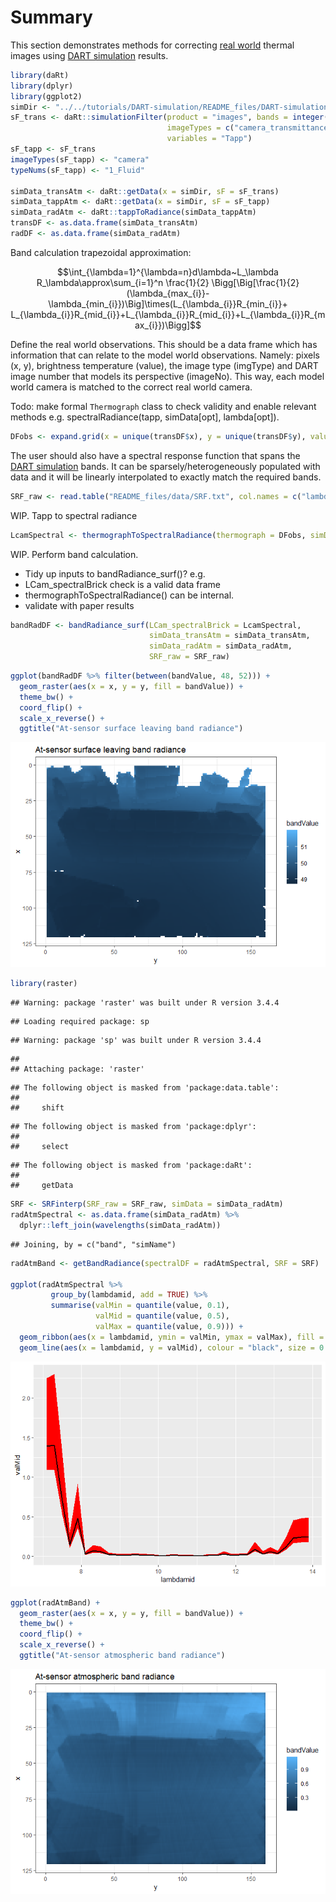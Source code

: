 # Summary 

This section demonstrates methods for correcting [real world](../Real-world-images) thermal images using [DART simulation](../DART-simulation) results. 


```r
library(daRt)
library(dplyr)
library(ggplot2)
simDir <- "../../tutorials/DART-simulation/README_files/DART-simulation/dart-atmos-corr"
sF_trans <- daRt::simulationFilter(product = "images", bands = integer(), iters = "ITERX", 
                                   imageTypes = c("camera_transmittance"), typeNums = "",
                                   variables = "Tapp")
sF_tapp <- sF_trans
imageTypes(sF_tapp) <- "camera"
typeNums(sF_tapp) <- "1_Fluid"

simData_transAtm <- daRt::getData(x = simDir, sF = sF_trans)
simData_tappAtm <- daRt::getData(x = simDir, sF = sF_tapp)
simData_radAtm <- daRt::tappToRadiance(simData_tappAtm)
transDF <- as.data.frame(simData_transAtm)
radDF <- as.data.frame(simData_radAtm)
```



Band calculation trapezoidal approximation:

$$\int_{\lambda=1}^{\lambda=n}d\lambda~L_\lambda R_\lambda\approx\sum_{i=1}^n \frac{1}{2} \Bigg[\Big[\frac{1}{2}(\lambda_{max_{i}}-\lambda_{min_{i}})\Big]\times(L_{\lambda_{i}}R_{min_{i}}+ L_{\lambda_{i}}R_{mid_{i}}+L_{\lambda_{i}}R_{mid_{i}}+L_{\lambda_{i}}R_{max_{i}})\Bigg]$$

Define the real world observations. This should be a data frame which has information that can relate to the model world observations. Namely: pixels (x, y), brightness temperature (value), the image type (imgType) and DART image number that models its perspective (imageNo). This way, each model world camera is matched to the correct real world camera.

Todo: make formal `Thermograph` class to check validity and enable relevant methods e.g. spectralRadiance(tapp, simData[opt], lambda[opt]). 

```r
DFobs <- expand.grid(x = unique(transDF$x), y = unique(transDF$y), value = 300, imgType = "camera", imageNo = 251)
```

The user should also have a spectral response function that spans the [DART simulation](../DART-simulation) bands. It can be sparsely/heterogeneously populated with data and it will be linearly interpolated to exactly match the required bands.


```r
SRF_raw <- read.table("README_files/data/SRF.txt", col.names = c("lambda", "value"))
```

WIP. Tapp to spectral radiance


```r
LcamSpectral <- thermographToSpectralRadiance(thermograph = DFobs, simData = simData_radAtm)
```

WIP. Perform band calculation. 
- Tidy up inputs to bandRadiance_surf()? e.g. 
- LCam_spectralBrick check is a valid data frame 
- thermographToSpectralRadiance() can be internal. 
- validate with paper results


```r
bandRadDF <- bandRadiance_surf(LCam_spectralBrick = LcamSpectral, 
                               simData_transAtm = simData_transAtm, 
                               simData_radAtm = simData_radAtm, 
                               SRF_raw = SRF_raw)
```


```r
ggplot(bandRadDF %>% filter(between(bandValue, 48, 52))) +
  geom_raster(aes(x = x, y = y, fill = bandValue)) +
  theme_bw() +
  coord_flip() +
  scale_x_reverse() +
  ggtitle("At-sensor surface leaving band radiance")
```

![](README_files/figure-markdown_github/unnamed-chunk-8-1.png)




```r
library(raster)
```

```
## Warning: package 'raster' was built under R version 3.4.4
```

```
## Loading required package: sp
```

```
## Warning: package 'sp' was built under R version 3.4.4
```

```
## 
## Attaching package: 'raster'
```

```
## The following object is masked from 'package:data.table':
## 
##     shift
```

```
## The following object is masked from 'package:dplyr':
## 
##     select
```

```
## The following object is masked from 'package:daRt':
## 
##     getData
```

```r
SRF <- SRFinterp(SRF_raw = SRF_raw, simData = simData_radAtm)
radAtmSpectral <- as.data.frame(simData_radAtm) %>%
  dplyr::left_join(wavelengths(simData_radAtm))
```

```
## Joining, by = c("band", "simName")
```

```r
radAtmBand <- getBandRadiance(spectralDF = radAtmSpectral, SRF = SRF)

ggplot(radAtmSpectral %>% 
         group_by(lambdamid, add = TRUE) %>% 
         summarise(valMin = quantile(value, 0.1),
                   valMid = quantile(value, 0.5), 
                   valMax = quantile(value, 0.9))) +
  geom_ribbon(aes(x = lambdamid, ymin = valMin, ymax = valMax), fill = "red") +
  geom_line(aes(x = lambdamid, y = valMid), colour = "black", size = 0.75)
```

![](README_files/figure-markdown_github/unnamed-chunk-9-1.png)

```r
ggplot(radAtmBand) +
  geom_raster(aes(x = x, y = y, fill = bandValue)) +
  theme_bw() +
  coord_flip() +
  scale_x_reverse() +
  ggtitle("At-sensor atmospheric band radiance")
```

![](README_files/figure-markdown_github/unnamed-chunk-9-2.png)
